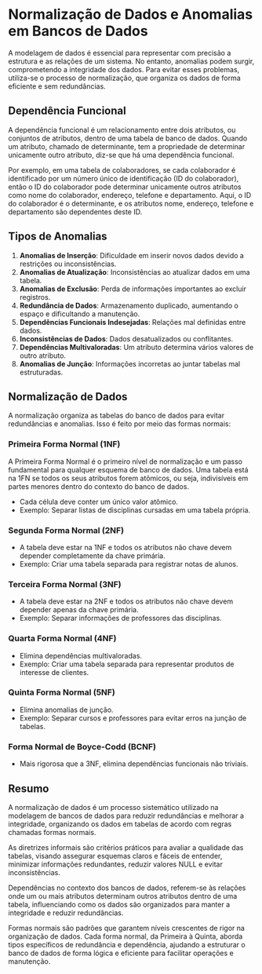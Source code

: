 # Normalização de Dados e Anomalias em Bancos de Dados

A modelagem de dados é essencial para representar com precisão a estrutura e as relações de um sistema. No entanto, anomalias podem surgir, comprometendo a integridade dos dados. Para evitar esses problemas, utiliza-se o processo de normalização, que organiza os dados de forma eficiente e sem redundâncias.

## Dependência Funcional

A dependência funcional é um relacionamento entre dois atributos, ou conjuntos de atributos, dentro de uma tabela de banco de dados. Quando um atributo, chamado de determinante, tem a propriedade de determinar unicamente outro atributo, diz-se que há uma dependência funcional.

Por exemplo, em uma tabela de colaboradores, se cada colaborador é identificado por um número único de identificação (ID do colaborador), então o ID do colaborador pode determinar unicamente outros atributos como nome do colaborador, endereço, telefone e departamento. Aqui, o ID do colaborador é o determinante, e os atributos nome, endereço, telefone e departamento são dependentes deste ID.

## Tipos de Anomalias
1. **Anomalias de Inserção**: Dificuldade em inserir novos dados devido a restrições ou inconsistências.
2. **Anomalias de Atualização**: Inconsistências ao atualizar dados em uma tabela.
3. **Anomalias de Exclusão**: Perda de informações importantes ao excluir registros.
4. **Redundância de Dados**: Armazenamento duplicado, aumentando o espaço e dificultando a manutenção.
5. **Dependências Funcionais Indesejadas**: Relações mal definidas entre dados.
6. **Inconsistências de Dados**: Dados desatualizados ou conflitantes.
7. **Dependências Multivaloradas**: Um atributo determina vários valores de outro atributo.
8. **Anomalias de Junção**: Informações incorretas ao juntar tabelas mal estruturadas.

## Normalização de Dados
A normalização organiza as tabelas do banco de dados para evitar redundâncias e anomalias. Isso é feito por meio das formas normais:

### Primeira Forma Normal (1NF)

A Primeira Forma Normal é o primeiro nível de normalização e um passo fundamental para qualquer esquema de banco de dados. Uma tabela está na 1FN se todos os seus atributos forem atômicos, ou seja, indivisíveis em partes menores dentro do contexto do banco de dados.

- Cada célula deve conter um único valor atômico.
- Exemplo: Separar listas de disciplinas cursadas em uma tabela própria.

### Segunda Forma Normal (2NF)
- A tabela deve estar na 1NF e todos os atributos não chave devem depender completamente da chave primária.
- Exemplo: Criar uma tabela separada para registrar notas de alunos.

### Terceira Forma Normal (3NF)
- A tabela deve estar na 2NF e todos os atributos não chave devem depender apenas da chave primária.
- Exemplo: Separar informações de professores das disciplinas.

### Quarta Forma Normal (4NF)
- Elimina dependências multivaloradas.
- Exemplo: Criar uma tabela separada para representar produtos de interesse de clientes.

### Quinta Forma Normal (5NF)
- Elimina anomalias de junção.
- Exemplo: Separar cursos e professores para evitar erros na junção de tabelas.

### Forma Normal de Boyce-Codd (BCNF)
- Mais rigorosa que a 3NF, elimina dependências funcionais não triviais.

## Resumo
A normalização de dados é um processo sistemático utilizado na modelagem de bancos de dados para reduzir redundâncias e melhorar a integridade, organizando os dados em tabelas de acordo com regras chamadas formas normais.

As diretrizes informais são critérios práticos para avaliar a qualidade das tabelas, visando assegurar esquemas claros e fáceis de entender, minimizar informações redundantes, reduzir valores NULL e evitar inconsistências.

Dependências no contexto dos bancos de dados, referem-se às relações onde um ou mais atributos determinam outros atributos dentro de uma tabela, influenciando como os dados são organizados para manter a integridade e reduzir redundâncias.

Formas normais são padrões que garantem níveis crescentes de rigor na organização de dados. Cada forma normal, da Primeira à Quinta, aborda tipos específicos de redundância e dependência, ajudando a estruturar o banco de dados de forma lógica e eficiente para facilitar operações e manutenção.

